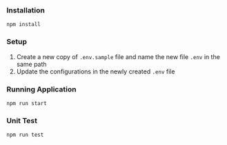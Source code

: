 ### Installation

`npm install`

### Setup

1. Create a new copy of `.env.sample` file and name the new file `.env` in the same path
2. Update the configurations in the newly created `.env` file

### Running Application

`npm run start`

### Unit Test

`npm run test`